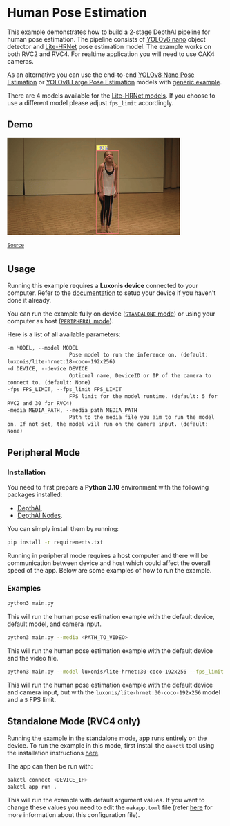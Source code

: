# Human Pose Estimation

This example demonstrates how to build a 2-stage DepthAI pipeline for human pose estimation. The pipeline consists of [YOLOv6 nano](https://zoo-rvc4.luxonis.com/luxonis/yolov6-nano/face58c4-45ab-42a0-bafc-19f9fee8a034) object detector and [Lite-HRNet](https://zoo-rvc4.luxonis.com/luxonis/lite-hrnet/c7c9e353-9f6d-43e1-9b45-8edeae82db70) pose estimation model. The example works on both RVC2 and RVC4. For realtime application you will need to use OAK4 cameras.

As an alternative you can use the end-to-end [YOLOv8 Nano Pose Estimation](https://zoo-rvc4.luxonis.com/luxonis/yolov8-nano-pose-estimation/12acd8d7-25c0-4a07-9dff-ab8c5fcae7b1) or [YOLOv8 Large Pose Estimation](https://zoo-rvc4.luxonis.com/luxonis/yolov8-large-pose-estimation/8be178a0-e643-4f1e-b925-06512e4e15c7) models with [generic example](../../../generic-example/).

There are 4 models available for the [Lite-HRNet models](https://zoo-rvc4.luxonis.com/luxonis/lite-hrnet/c7c9e353-9f6d-43e1-9b45-8edeae82db70). If you choose to use a different model please adjust `fps_limit` accordingly.

## Demo

[![Human pose estimation](media/dance.gif)](media/dance.gif)

<sup>[Source](https://www.youtube.com/watch?v=91sd4Jnwgjs)</sup>

## Usage

Running this example requires a **Luxonis device** connected to your computer. Refer to the [documentation](https://docs.luxonis.com/software-v3/) to setup your device if you haven't done it already.

You can run the example fully on device ([`STANDALONE` mode](#standalone-mode-rvc4-only)) or using your computer as host ([`PERIPHERAL` mode](#peripheral-mode)).

Here is a list of all available parameters:

```
-m MODEL, --model MODEL
                    Pose model to run the inference on. (default: luxonis/lite-hrnet:18-coco-192x256)
-d DEVICE, --device DEVICE
                    Optional name, DeviceID or IP of the camera to connect to. (default: None)
-fps FPS_LIMIT, --fps_limit FPS_LIMIT
                    FPS limit for the model runtime. (default: 5 for RVC2 and 30 for RVC4)
-media MEDIA_PATH, --media_path MEDIA_PATH
                    Path to the media file you aim to run the model on. If not set, the model will run on the camera input. (default: None)
```

## Peripheral Mode

### Installation

You need to first prepare a **Python 3.10** environment with the following packages installed:

- [DepthAI](https://pypi.org/project/depthai/),
- [DepthAI Nodes](https://pypi.org/project/depthai-nodes/).

You can simply install them by running:

```bash
pip install -r requirements.txt
```

Running in peripheral mode requires a host computer and there will be communication between device and host which could affect the overall speed of the app. Below are some examples of how to run the example.

### Examples

```bash
python3 main.py
```

This will run the human pose estimation example with the default device, default model, and camera input.

```bash
python3 main.py --media <PATH_TO_VIDEO>
```

This will run the human pose estimation example with the default device and the video file.

```bash
python3 main.py --model luxonis/lite-hrnet:30-coco-192x256 --fps_limit 5
```

This will run the human pose estimation example with the default device and camera input, but with the `luxonis/lite-hrnet:30-coco-192x256` model and a `5` FPS limit.

## Standalone Mode (RVC4 only)

Running the example in the standalone mode, app runs entirely on the device.
To run the example in this mode, first install the `oakctl` tool using the installation instructions [here](https://docs.luxonis.com/software-v3/oak-apps/oakctl).

The app can then be run with:

```bash
oakctl connect <DEVICE_IP>
oakctl app run .
```

This will run the example with default argument values. If you want to change these values you need to edit the `oakapp.toml` file (refer [here](https://docs.luxonis.com/software-v3/oak-apps/configuration/) for more information about this configuration file).
